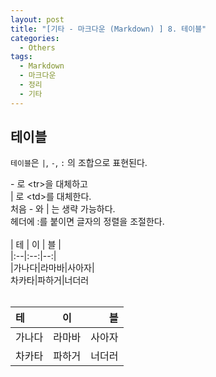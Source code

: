 ```yaml
---
layout: post
title: "[기타 - 마크다운 (Markdown) ] 8. 테이블"
categories:
  - Others
tags:
  - Markdown
  - 마크다운
  - 정리
  - 기타
---
```


## 테이블  

`테이블`은 `|`, `-`, `:` 의 조합으로 표현된다.
<div class="-box-in-post">
    - 로 &lt;tr&gt;을 대체하고&nbsp;&nbsp;<br>
    | 로 &lt;td&gt;를 대체한다.&nbsp;&nbsp;<br>
    처음 - 와 | 는 생략 가능하다.&nbsp;&nbsp;<br>
    헤더에 :를 붙이면 글자의 정렬을 조절한다.&nbsp;&nbsp;<br>
    <br>
    | 테 | 이 | 블 |&nbsp;&nbsp;<br>
    |:--|:--:|--:|&nbsp;&nbsp;<br>
    |가나다|라마바|사아자|&nbsp;&nbsp;<br>
    차카타|파하거|너더러&nbsp;&nbsp;<br>
</div>

<br>

| 테 | 이 | 블 |  
|:--|:--:|--:|  
|가나다|라마바|사아자|  
차카타|파하거|너더러 
